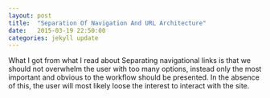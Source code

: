 ```yaml
---
layout: post
title:  "Separation Of Navigation And URL Architecture"
date:   2015-03-19 22:50:00
categories: jekyll update
---
```


What I got from what I read about Separating navigational links is that we should not overwhelm the user with too many options, instead only the most important and obvious to the workflow should be presented. In the absence of this, the user will most likely loose the interest to interact with the site.